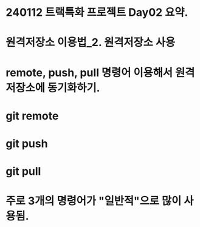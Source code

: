 # 240112 트랙특화 프로젝트 Day02 요약.

# 원격저장소 이용법_2. 원격저장소 사용
# remote, push, pull 명령어 이용해서 원격저장소에 동기화하기.

# git remote
# git push
# git pull

# 주로 3개의 명령어가 "일반적"으로 많이 사용됨.